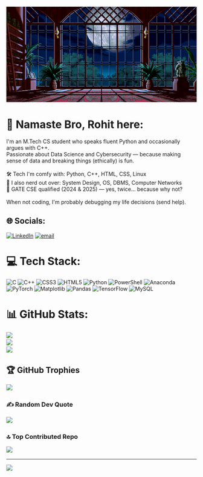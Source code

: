 ![A image is supposed to be here :(](https://github.com/TheSharmaDev/TheSharmaDev/blob/main/aof3-wylermansion.gif)


# 💫 Namaste Bro, Rohit here:
I'm an M.Tech CS student who speaks fluent Python and occasionally argues with C++. <br>Passionate about Data Science and Cybersecurity — because making sense of data and breaking things (ethically) is fun.<br><br>🛠️ Tech I'm comfy with: Python, C++, HTML, CSS, Linux<br>🧠 I also nerd out over: System Design, OS, DBMS, Computer Networks<br>🎯 GATE CSE qualified (2024 & 2025) — yes, twice... because why not?<br><br>When not coding, I'm probably debugging my life decisions (send help).


## 🌐 Socials:
[![LinkedIn](https://img.shields.io/badge/LinkedIn-%230077B5.svg?logo=linkedin&logoColor=white)](https://linkedin.com/in/https://www.linkedin.com/in/rohit-sharma-04b913223) [![email](https://img.shields.io/badge/Email-D14836?logo=gmail&logoColor=white)](mailto:rohitsharma97.work@gmail.com) 

# 💻 Tech Stack:
![C](https://img.shields.io/badge/c-%2300599C.svg?style=plastic&logo=c&logoColor=white) ![C++](https://img.shields.io/badge/c++-%2300599C.svg?style=plastic&logo=c%2B%2B&logoColor=white) ![CSS3](https://img.shields.io/badge/css3-%231572B6.svg?style=plastic&logo=css3&logoColor=white) ![HTML5](https://img.shields.io/badge/html5-%23E34F26.svg?style=plastic&logo=html5&logoColor=white) ![Python](https://img.shields.io/badge/python-3670A0?style=plastic&logo=python&logoColor=ffdd54) ![PowerShell](https://img.shields.io/badge/PowerShell-%235391FE.svg?style=plastic&logo=powershell&logoColor=white) ![Anaconda](https://img.shields.io/badge/Anaconda-%2344A833.svg?style=plastic&logo=anaconda&logoColor=white) ![PyTorch](https://img.shields.io/badge/PyTorch-%23EE4C2C.svg?style=plastic&logo=PyTorch&logoColor=white) ![Matplotlib](https://img.shields.io/badge/Matplotlib-%23ffffff.svg?style=plastic&logo=Matplotlib&logoColor=black) ![Pandas](https://img.shields.io/badge/pandas-%23150458.svg?style=plastic&logo=pandas&logoColor=white) ![TensorFlow](https://img.shields.io/badge/TensorFlow-%23FF6F00.svg?style=plastic&logo=TensorFlow&logoColor=white) ![MySQL](https://img.shields.io/badge/mysql-4479A1.svg?style=plastic&logo=mysql&logoColor=white)
# 📊 GitHub Stats:
![](https://github-readme-stats.vercel.app/api?username=TheSharmaDev&theme=github_dark&hide_border=false&include_all_commits=true&count_private=true)<br/>
![](https://nirzak-streak-stats.vercel.app/?user=TheSharmaDev&theme=github_dark&hide_border=false)<br/>
![](https://github-readme-stats.vercel.app/api/top-langs/?username=TheSharmaDev&theme=github_dark&hide_border=false&include_all_commits=true&count_private=true&layout=compact)

## 🏆 GitHub Trophies
![](https://github-profile-trophy.vercel.app/?username=TheSharmaDev&theme=radical&no-frame=false&no-bg=true&margin-w=4)

### ✍️ Random Dev Quote
![](https://quotes-github-readme.vercel.app/api?type=vetical&theme=radical)

### 🔝 Top Contributed Repo
![](https://github-contributor-stats.vercel.app/api?username=TheSharmaDev&limit=5&theme=dark&combine_all_yearly_contributions=true)

---
[![](https://visitcount.itsvg.in/api?id=TheSharmaDev&icon=0&color=0)](https://visitcount.itsvg.in)

<!-- Proudly created with GPRM ( https://gprm.itsvg.in ) -->
